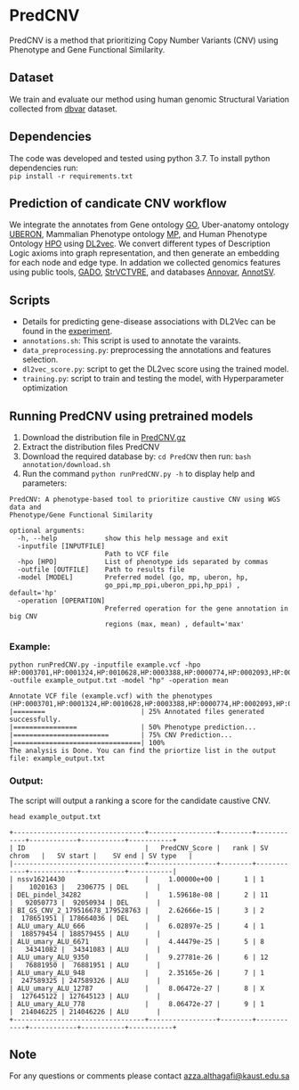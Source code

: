 # PredCNV
PredCNV is a method that prioritizing Copy Number Variants (CNV) using Phenotype and Gene Functional Similarity. 

## Dataset
We train and evaluate our method using human genomic Structural Variation collected from [dbvar](https://ftp.ncbi.nlm.nih.gov/pub/dbVar/data/Homo_sapiens/by_assembly/GRCh38/vcf/) dataset.

## Dependencies
The code was developed and tested using python 3.7. To install python dependencies run:  
 `pip install -r requirements.txt`

## Prediction of candicate CNV workflow
We integrate the annotates from Gene ontology [GO](http://geneontology.org/docs/download-go-annotations/), Uber-anatomy ontology
 [UBERON](https://www.ebi.ac.uk/ols/ontologies/uberon), Mammalian Phenotype ontology [MP](http://www.informatics.jax.org/vocab/mp_ontology), and Human Phenotype Ontology [HPO](https://hpo.jax.org/app/download/annotation) using [DL2vec](https://github.com/bio-ontology-research-group/DL2Vec). We convert different types of Description Logic axioms into graph representation, and then generate an embedding for each node and edge type.
In addation we collected genomics features using public tools, [GADO](https://www.nature.com/articles/s41467-019-10649-4/), [StrVCTVRE](https://github.com/andrewSharo/StrVCTVRE), and databases [Annovar](https://annovar.openbioinformatics.org/), [AnnotSV](https://lbgi.fr/AnnotSV/annotations). 

## Scripts
- Details for predicting gene-disease associations with DL2Vec can be found in the [experiment](https://github.com/bio-ontology-research-group/DL2Vec/tree/master/Experiment).
- ``annotations.sh``: This script is used to annotate the varaints.
- ``data_preprocessing.py``: preprocessing the annotations and features selection. 
- ``dl2vec_score.py``: script to get the DL2vec score using the trained model.
- ``training.py``: script to train and testing the model, with Hyperparameter optimization

## Running PredCNV using pretrained models
1. Download the distribution file in [PredCNV.gz]()
2. Extract the distribution files PredCNV
3. Download the required database by: `cd PredCNV` then run:  `bash annotation/download.sh`
4. Run the command `python runPredCNV.py -h` to display help and parameters:
```
PredCNV: A phenotype-based tool to prioritize caustive CNV using WGS data and
Phenotype/Gene Functional Similarity

optional arguments:
  -h, --help            show this help message and exit
  -inputfile [INPUTFILE]
                        Path to VCF file
  -hpo [HPO]            List of phenotype ids separated by commas
  -outfile [OUTFILE]    Path to results file
  -model [MODEL]        Preferred model (go, mp, uberon, hp,
                        go_ppi,mp_ppi,uberon_ppi,hp_ppi) , default='hp'
  -operation [OPERATION]
                        Preferred operation for the gene annotation in big CNV
                        regions (max, mean) , default='max'
```

### Example:
    python runPredCNV.py -inputfile example.vcf -hpo HP:0003701,HP:0001324,HP:0010628,HP:0003388,HP:0000774,HP:0002093,HP:0000508,HP:0000218,HP:0000007  -outfile example_output.txt -model "hp" -operation mean

 ```   
 Annotate VCF file (example.vcf) with the phenotypes (HP:0003701,HP:0001324,HP:0010628,HP:0003388,HP:0000774,HP:0002093,HP:0000508,HP:0000218,HP:0000007)...
 |========                        | 25% Annotated files generated successfully.
 |================                | 50% Phenotype prediction...
 |========================        | 75% CNV Prediction...
 |================================| 100%
The analysis is Done. You can find the priortize list in the output file: example_output.txt 
```
### Output:
The script will output a ranking a score for the candidate caustive CNV. 

``head example_output.txt``
```
+---------------------------------+-----------------+--------+------------+------------+-----------+-----------+
| ID                              |   PredCNV_Score |   rank | SV chrom   |   SV start |    SV end | SV type   |
|---------------------------------+-----------------+--------+------------+------------+-----------+-----------|
| nssv16214430                    |     1.00000e+00 |      1 | 1          |    1020163 |   2306775 | DEL       |
| DEL_pindel_34282                |     1.59618e-08 |      2 | 11         |   92050773 |  92050934 | DEL       |
| BI_GS_CNV_2_179516678_179528763 |     2.62666e-15 |      3 | 2          |  178651951 | 178664036 | DEL       |
| ALU_umary_ALU_666               |     6.02897e-25 |      4 | 1          |  188579454 | 188579455 | ALU       |
| ALU_umary_ALU_6671              |     4.44479e-25 |      5 | 8          |   34341082 |  34341083 | ALU       |
| ALU_umary_ALU_9350              |     9.27781e-26 |      6 | 12         |   76881950 |  76881951 | ALU       |
| ALU_umary_ALU_948               |     2.35165e-26 |      7 | 1          |  247589325 | 247589326 | ALU       |
| ALU_umary_ALU_12787             |     8.06472e-27 |      8 | X          |  127645122 | 127645123 | ALU       |
| ALU_umary_ALU_778               |     8.06472e-27 |      9 | 1          |  214046225 | 214046226 | ALU       |
+---------------------------------+-----------------+--------+------------+------------+-----------+-----------+

```

## Note
For any questions or comments please contact azza.althagafi@kaust.edu.sa
